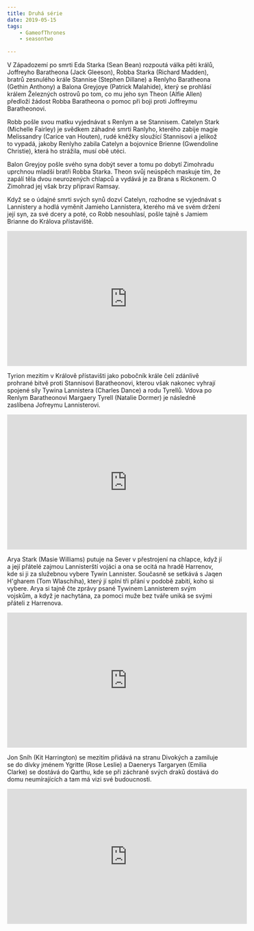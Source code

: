 ```yaml
---
title: Druhá série
date: 2019-05-15
tags: 
    - GameofThrones
    - seasontwo
   
---
```

V Západozemí po smrti Eda Starka (Sean Bean) rozpoutá válka pěti králů, Joffreyho Baratheona (Jack Gleeson), Robba Starka (Richard Madden), bratrů zesnulého krále Stannise (Stephen Dillane) a Renlyho Baratheona (Gethin Anthony) a Balona Greyjoye (Patrick Malahide), který se prohlásí králem Železných ostrovů po tom, co mu jeho syn Theon (Alfie Allen) předloží žádost Robba Baratheona o pomoc při boji proti Joffreymu Baratheonovi. 

Robb pošle svou matku vyjednávat s Renlym a se Stannisem. Catelyn Stark (Michelle Fairley) je svědkem záhadné smrti Ranlyho, kterého zabije magie Melissandry (Carice van Houten), rudé kněžky sloužící Stannisovi a jelikož to vypadá, jakoby Renlyho zabila Catelyn a bojovnice Brienne (Gwendoline Christie), která ho strážila, musí obě utéci. 

Balon Greyjoy pošle svého syna dobýt sever a tomu po dobytí Zimohradu uprchnou mladší bratři Robba Starka. Theon svůj neúspěch maskuje tím, že zapálí těla dvou neurozených chlapců a vydává je za Brana s Rickonem. O Zimohrad jej však brzy připraví Ramsay. 

Když se o údajné smrti svých synů dozví Catelyn, rozhodne se vyjednávat s Lannistery a hodlá vyměnit Jamieho Lannistera, kterého má ve svém držení její syn, za své dcery a poté, co Robb nesouhlasí, pošle tajně s Jamiem Brianne do Králova přístaviště.

<iframe width="560" height="315" src="https://is.muni.cz/auth/www/488358/a-man-without-honor.png" frameborder="0" allow="accelerometer; autoplay; encrypted-media; gyroscope; picture-in-picture" allowfullscreen></iframe>

Tyrion mezitím v Králově přístavišti jako pobočník krále čelí zdánlivě prohrané bitvě proti Stannisovi Baratheonovi, kterou však nakonec vyhrají spojené síly Tywina Lannistera (Charles Dance) a rodu Tyrellů. Vdova po Renlym Baratheonovi Margaery Tyrell (Natalie Dormer) je následně zaslíbena Jofreymu Lannisterovi. 

<iframe width="560" height="315" src="https://is.muni.cz/auth/www/488358/7ef4b0f0-4207-0134-cd19-0aec1efe63a9.jpg" frameborder="0" allow="accelerometer; autoplay; encrypted-media; gyroscope; picture-in-picture" allowfullscreen></iframe>

Arya Stark (Masie Williams) putuje na Sever v přestrojení na chlapce, když jí a její přátelé zajmou Lannisterští vojáci a ona se ocitá na hradě Harrenov, kde si ji za služebnou vybere Tywin Lannister. Současně se setkává s Jaqen H'gharem (Tom Wlaschiha), který jí splní tři přání v podobě zabití, koho si vybere. Arya si tajně čte zprávy psané Tywinem Lannisterem svým vojskům, a když je nachytána, za pomoci muže bez tváře uniká se svými přáteli z Harrenova. 

<iframe width="560" height="315" src="https://is.muni.cz/auth/www/488358/GoT_-_Evolution_of_Arya_-_Season_2.jpg" frameborder="0" allow="accelerometer; autoplay; encrypted-media; gyroscope; picture-in-picture" allowfullscreen></iframe>

Jon Sníh (Kit Harrington) se mezitím přidává na stranu Divokých a zamiluje se do dívky jménem Ygritte (Rose Leslie) a Daenerys Targaryen (Emilia Clarke) se dostává do Qarthu, kde se při záchraně svých draků dostává do domu neumírajících a tam má vizi své budoucnosti. 

<iframe width="560" height="315" src="https://is.muni.cz/auth/www/488358/Game-Of-Thrones-Daenerys-Visions-House-of-Undying-4.jpg" frameborder="0" allow="accelerometer; autoplay; encrypted-media; gyroscope; picture-in-picture" allowfullscreen></iframe>
